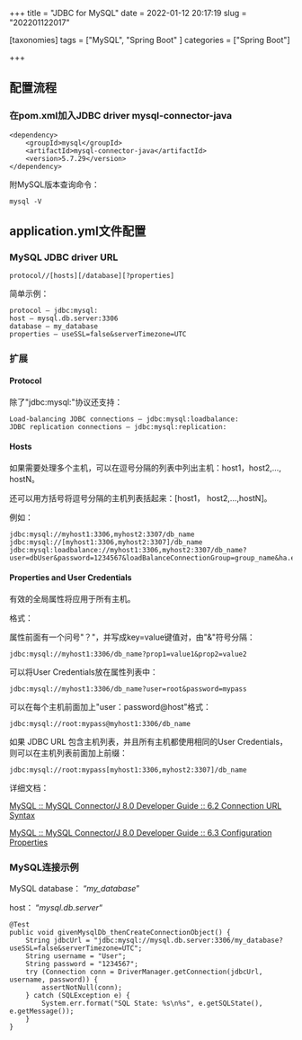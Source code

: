 +++
title = "JDBC for MySQL"
date = 2022-01-12 20:17:19
slug = "202201122017"

[taxonomies]
tags = ["MySQL", "Spring Boot" ]
categories = ["Spring Boot"]

+++

<!-- more -->

## 配置流程

### 在pom.xml加入JDBC driver mysql-connector-java 

```
<dependency>
    <groupId>mysql</groupId>
    <artifactId>mysql-connector-java</artifactId>
    <version>5.7.29</version>
</dependency>
```

附MySQL版本查询命令：

```
mysql -V
```



## application.yml文件配置

### MySQL JDBC driver URL

```
protocol//[hosts][/database][?properties]
```

简单示例：

```
protocol – jdbc:mysql:
host – mysql.db.server:3306
database – my_database
properties – useSSL=false&serverTimezone=UTC
```

### 扩展

#### Protocol

除了"jdbc:mysql:"协议还支持：

```
Load-balancing JDBC connections – jdbc:mysql:loadbalance:
JDBC replication connections – jdbc:mysql:replication: 
```

#### Hosts

如果需要处理多个主机，可以在逗号分隔的列表中列出主机：host1，host2,..., hostN。

还可以用方括号将逗号分隔的主机列表括起来：[host1， host2,...,hostN]。

例如：

```
jdbc:mysql://myhost1:3306,myhost2:3307/db_name
jdbc:mysql://[myhost1:3306,myhost2:3307]/db_name
jdbc:mysql:loadbalance://myhost1:3306,myhost2:3307/db_name?user=dbUser&password=1234567&loadBalanceConnectionGroup=group_name&ha.enableJMX=true
```

#### Properties and User Credentials

有效的全局属性将应用于所有主机。

格式：

属性前面有一个问号"？"，并写成key=value键值对，由"&"符号分隔：

```
jdbc:mysql://myhost1:3306/db_name?prop1=value1&prop2=value2
```

可以将User Credentials放在属性列表中：

```
jdbc:mysql://myhost1:3306/db_name?user=root&password=mypass
```

可以在每个主机前面加上"user：password@host"格式：

```
jdbc:mysql://root:mypass@myhost1:3306/db_name
```

如果 JDBC URL 包含主机列表，并且所有主机都使用相同的User Credentials，则可以在主机列表前面加上前缀：

```
jdbc:mysql://root:mypass[myhost1:3306,myhost2:3307]/db_name
```

详细文档：

[MySQL :: MySQL Connector/J 8.0 Developer Guide :: 6.2 Connection URL Syntax](https://dev.mysql.com/doc/connector-j/8.0/en/connector-j-reference-jdbc-url-format.html)

[MySQL :: MySQL Connector/J 8.0 Developer Guide :: 6.3 Configuration Properties](https://dev.mysql.com/doc/connector-j/8.0/en/connector-j-reference-configuration-properties.html)



### MySQL连接示例

MySQL database： “*my_database*” 

host： “*mysql.db.server*“

```
@Test
public void givenMysqlDb_thenCreateConnectionObject() {
    String jdbcUrl = "jdbc:mysql://mysql.db.server:3306/my_database?useSSL=false&serverTimezone=UTC";    
    String username = "User";
    String password = "1234567";
    try (Connection conn = DriverManager.getConnection(jdbcUrl, username, password)) {
        assertNotNull(conn);
    } catch (SQLException e) {
        System.err.format("SQL State: %s\n%s", e.getSQLState(), e.getMessage());
    }
}
```



